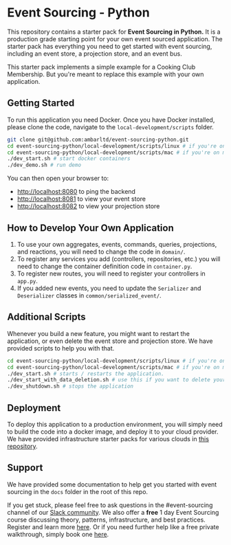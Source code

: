 # Event Sourcing - Python

This repository contains a starter pack for **Event Sourcing in Python.** It is a production grade starting point 
for your own event sourced application. The starter pack has everything you need to get started with event sourcing, 
including an event store, a projection store, and an event bus.

This starter pack implements a simple example for a Cooking Club Membership. But you're meant to replace this example
with your own application.

## Getting Started

To run this application you need Docker. Once you have Docker installed, please clone the code,
navigate to the `local-development/scripts` folder.

```bash
git clone git@github.com:ambarltd/event-sourcing-python.git
cd event-sourcing-python/local-development/scripts/linux # if you're on linux
cd event-sourcing-python/local-development/scripts/mac # if you're on mac
./dev_start.sh # start docker containers
./dev_demo.sh # run demo
```

You can then open your browser to:
- [http://localhost:8080](http://localhost:8080) to ping the backend
- [http://localhost:8081](http://localhost:8081) to view your event store
- [http://localhost:8082](http://localhost:8082) to view your projection store

## How to Develop Your Own Application

1. To use your own aggregates, events, commands, queries, projections, and reactions, you will need to change the code 
in `domain/`.
2. To register any services you add (controllers, repositories, etc.) you will need to change the container definition
code in `container.py`.
3. To register new routes, you will need to register your controllers in `app.py`.
4. If you added new events, you need to update the `Serializer` and `Deserializer` classes in 
`common/serialized_event/`.

## Additional Scripts

Whenever you build a new feature, you might want to restart the application, or even delete the event store and projection
store. We have provided scripts to help you with that.

```bash
cd event-sourcing-python/local-development/scripts/linux # if you're on linux
cd event-sourcing-python/local-development/scripts/mac # if you're on mac
./dev_start.sh # starts / restarts the application.
./dev_start_with_data_deletion.sh # use this if you want to delete your existing event store, and projection db, and restart fresh.
./dev_shutdown.sh # stops the application
```

## Deployment

To deploy this application to a production environment, you will simply need to build the code into a docker image,
and deploy it to your cloud provider. We have provided infrastructure starter packs for various clouds in [this repository](https://github.com/ambarltd/event-sourcing-cloud-starter-packs).

## Support

We have provided some documentation to help get you started with event sourcing in the `docs` folder in the root of this repo.

If you get stuck, please feel free to ask questions in the #event-sourcing channel of our [Slack community](https://www.launchpass.com/ambar). We also offer a **free** 1 day Event Sourcing course discussing theory, patterns, infrastructure, and best practices. Register and learn more [here](https://ambar.cloud/event-sourcing-one-day-course).
Or if you need further help like a free private walkthrough, simply book one [here](https://calendly.com/luis-ambar).

